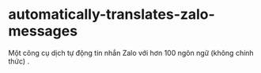 # automatically-translates-zalo-messages
Một công cụ dịch tự động tin nhắn Zalo với hơn 100 ngôn ngữ (không chính thức) .
